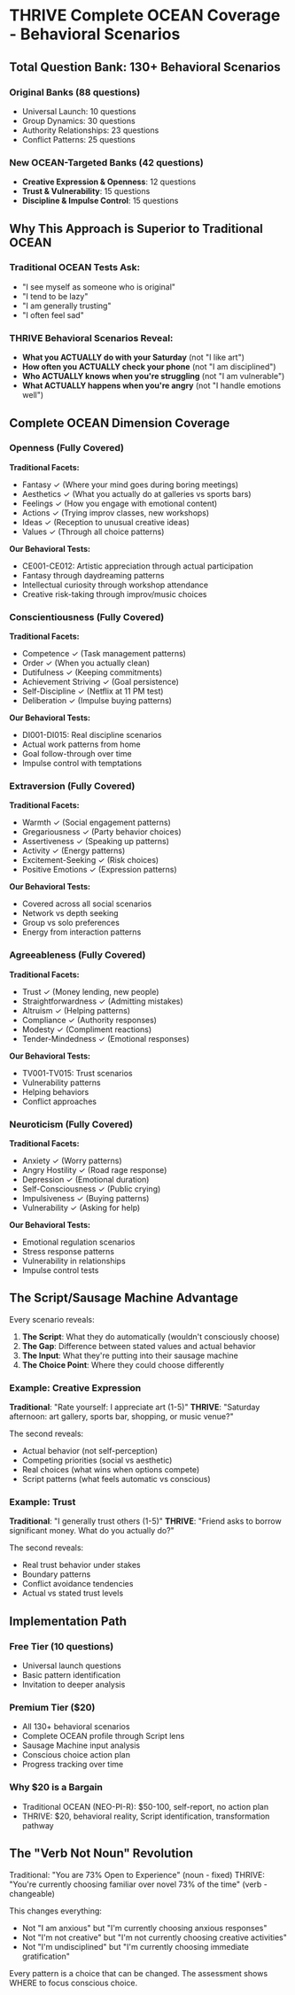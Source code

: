 # THRIVE Complete OCEAN Coverage - Behavioral Scenarios

## Total Question Bank: 130+ Behavioral Scenarios

### Original Banks (88 questions)
- Universal Launch: 10 questions
- Group Dynamics: 30 questions
- Authority Relationships: 23 questions
- Conflict Patterns: 25 questions

### New OCEAN-Targeted Banks (42 questions)
- **Creative Expression & Openness**: 12 questions
- **Trust & Vulnerability**: 15 questions
- **Discipline & Impulse Control**: 15 questions

## Why This Approach is Superior to Traditional OCEAN

### Traditional OCEAN Tests Ask:
- "I see myself as someone who is original"
- "I tend to be lazy"
- "I am generally trusting"
- "I often feel sad"

### THRIVE Behavioral Scenarios Reveal:
- **What you ACTUALLY do with your Saturday** (not "I like art")
- **How often you ACTUALLY check your phone** (not "I am disciplined")
- **Who ACTUALLY knows when you're struggling** (not "I am vulnerable")
- **What ACTUALLY happens when you're angry** (not "I handle emotions well")

## Complete OCEAN Dimension Coverage

### Openness (Fully Covered)
**Traditional Facets:**
- Fantasy ✓ (Where your mind goes during boring meetings)
- Aesthetics ✓ (What you actually do at galleries vs sports bars)
- Feelings ✓ (How you engage with emotional content)
- Actions ✓ (Trying improv classes, new workshops)
- Ideas ✓ (Reception to unusual creative ideas)
- Values ✓ (Through all choice patterns)

**Our Behavioral Tests:**
- CE001-CE012: Artistic appreciation through actual participation
- Fantasy through daydreaming patterns
- Intellectual curiosity through workshop attendance
- Creative risk-taking through improv/music choices

### Conscientiousness (Fully Covered)
**Traditional Facets:**
- Competence ✓ (Task management patterns)
- Order ✓ (When you actually clean)
- Dutifulness ✓ (Keeping commitments)
- Achievement Striving ✓ (Goal persistence)
- Self-Discipline ✓ (Netflix at 11 PM test)
- Deliberation ✓ (Impulse buying patterns)

**Our Behavioral Tests:**
- DI001-DI015: Real discipline scenarios
- Actual work patterns from home
- Goal follow-through over time
- Impulse control with temptations

### Extraversion (Fully Covered)
**Traditional Facets:**
- Warmth ✓ (Social engagement patterns)
- Gregariousness ✓ (Party behavior choices)
- Assertiveness ✓ (Speaking up patterns)
- Activity ✓ (Energy patterns)
- Excitement-Seeking ✓ (Risk choices)
- Positive Emotions ✓ (Expression patterns)

**Our Behavioral Tests:**
- Covered across all social scenarios
- Network vs depth seeking
- Group vs solo preferences
- Energy from interaction patterns

### Agreeableness (Fully Covered)
**Traditional Facets:**
- Trust ✓ (Money lending, new people)
- Straightforwardness ✓ (Admitting mistakes)
- Altruism ✓ (Helping patterns)
- Compliance ✓ (Authority responses)
- Modesty ✓ (Compliment reactions)
- Tender-Mindedness ✓ (Emotional responses)

**Our Behavioral Tests:**
- TV001-TV015: Trust scenarios
- Vulnerability patterns
- Helping behaviors
- Conflict approaches

### Neuroticism (Fully Covered)
**Traditional Facets:**
- Anxiety ✓ (Worry patterns)
- Angry Hostility ✓ (Road rage response)
- Depression ✓ (Emotional duration)
- Self-Consciousness ✓ (Public crying)
- Impulsiveness ✓ (Buying patterns)
- Vulnerability ✓ (Asking for help)

**Our Behavioral Tests:**
- Emotional regulation scenarios
- Stress response patterns
- Vulnerability in relationships
- Impulse control tests

## The Script/Sausage Machine Advantage

Every scenario reveals:
1. **The Script**: What they do automatically (wouldn't consciously choose)
2. **The Gap**: Difference between stated values and actual behavior
3. **The Input**: What they're putting into their sausage machine
4. **The Choice Point**: Where they could choose differently

### Example: Creative Expression
**Traditional**: "Rate yourself: I appreciate art (1-5)"
**THRIVE**: "Saturday afternoon: art gallery, sports bar, shopping, or music venue?"

The second reveals:
- Actual behavior (not self-perception)
- Competing priorities (social vs aesthetic)
- Real choices (what wins when options compete)
- Script patterns (what feels automatic vs conscious)

### Example: Trust
**Traditional**: "I generally trust others (1-5)"
**THRIVE**: "Friend asks to borrow significant money. What do you actually do?"

The second reveals:
- Real trust behavior under stakes
- Boundary patterns
- Conflict avoidance tendencies
- Actual vs stated trust levels

## Implementation Path

### Free Tier (10 questions)
- Universal launch questions
- Basic pattern identification
- Invitation to deeper analysis

### Premium Tier ($20)
- All 130+ behavioral scenarios
- Complete OCEAN profile through Script lens
- Sausage Machine input analysis
- Conscious choice action plan
- Progress tracking over time

### Why $20 is a Bargain
- Traditional OCEAN (NEO-PI-R): $50-100, self-report, no action plan
- THRIVE: $20, behavioral reality, Script identification, transformation pathway

## The "Verb Not Noun" Revolution

Traditional: "You are 73% Open to Experience" (noun - fixed)
THRIVE: "You're currently choosing familiar over novel 73% of the time" (verb - changeable)

This changes everything:
- Not "I am anxious" but "I'm currently choosing anxious responses"
- Not "I'm not creative" but "I'm not currently choosing creative activities"
- Not "I'm undisciplined" but "I'm currently choosing immediate gratification"

Every pattern is a choice that can be changed. The assessment shows WHERE to focus conscious choice.